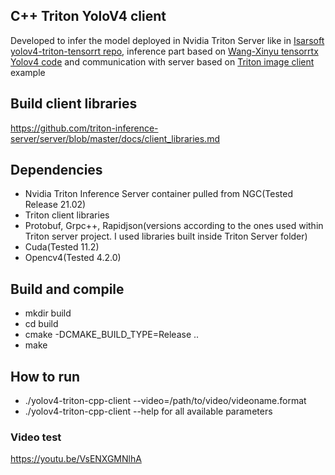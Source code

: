 ## C++ Triton YoloV4 client 
Developed to infer the model deployed in Nvidia Triton Server like in [Isarsoft yolov4-triton-tensorrt repo](https://github.com/isarsoft/yolov4-triton-tensorrt), inference part based on [Wang-Xinyu tensorrtx Yolov4 code](https://github.com/wang-xinyu/tensorrtx/tree/master/yolov4) and communication with server based on [Triton image client](https://github.com/triton-inference-server/server/blob/master/docs/client_examples.md#image-classification-example) example

## Build client libraries
https://github.com/triton-inference-server/server/blob/master/docs/client_libraries.md


## Dependencies
* Nvidia Triton Inference Server container pulled from NGC(Tested Release 21.02)
* Triton client libraries
* Protobuf, Grpc++, Rapidjson(versions according to the ones used within Triton server project. I used libraries built inside Triton Server folder)
* Cuda(Tested 11.2)
* Opencv4(Tested 4.2.0)

## Build and compile
* mkdir build 
* cd build 
* cmake -DCMAKE_BUILD_TYPE=Release .. 
* make

## How to run
* ./yolov4-triton-cpp-client  --video=/path/to/video/videoname.format
* ./yolov4-triton-cpp-client  --help for all available parameters

### Video test
https://youtu.be/VsENXGMNlhA

